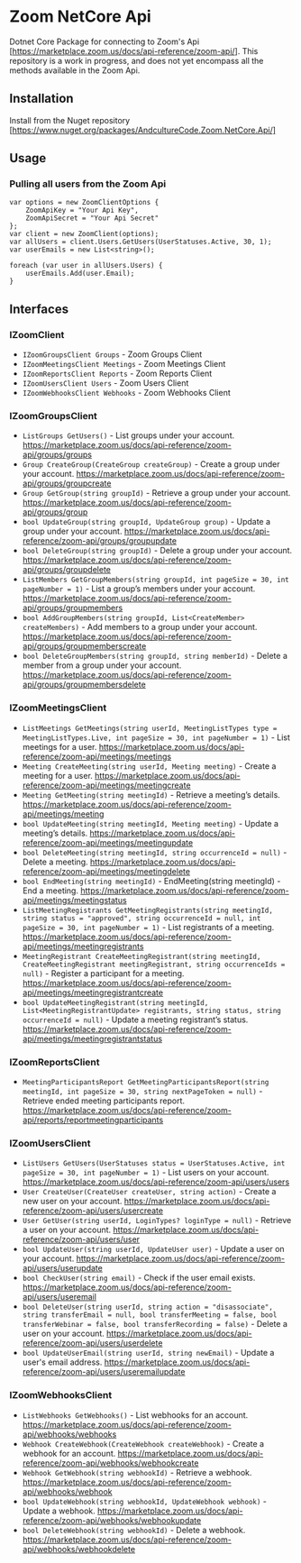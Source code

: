 # Zoom NetCore Api

Dotnet Core Package for connecting to Zoom's Api [https://marketplace.zoom.us/docs/api-reference/zoom-api/]. This repository is a work in progress, and does not yet encompass all the methods available in the Zoom Api.

## Installation

Install from the Nuget repository [https://www.nuget.org/packages/AndcultureCode.Zoom.NetCore.Api/]

## Usage

### Pulling all users from the Zoom Api

```
var options = new ZoomClientOptions {
    ZoomApiKey = "Your Api Key",
    ZoomApiSecret = "Your Api Secret"
};
var client = new ZoomClient(options);
var allUsers = client.Users.GetUsers(UserStatuses.Active, 30, 1);
var userEmails = new List<string>();

foreach (var user in allUsers.Users) {
    userEmails.Add(user.Email);
}
```

## Interfaces

### IZoomClient

* `IZoomGroupsClient Groups` - Zoom Groups Client
* `IZoomMeetingsClient Meetings` - Zoom Meetings Client
* `IZoomReportsClient Reports` - Zoom Reports Client
* `IZoomUsersClient Users` - Zoom Users Client
* `IZoomWebhooksClient Webhooks` - Zoom Webhooks Client

### IZoomGroupsClient

* `ListGroups GetUsers()` - List groups under your account. https://marketplace.zoom.us/docs/api-reference/zoom-api/groups/groups
* `Group CreateGroup(CreateGroup createGroup)` - Create a group under your account. https://marketplace.zoom.us/docs/api-reference/zoom-api/groups/groupcreate
* `Group GetGroup(string groupId)` - Retrieve a group under your account. https://marketplace.zoom.us/docs/api-reference/zoom-api/groups/group
* `bool UpdateGroup(string groupId, UpdateGroup group)` - Update a group under your account. https://marketplace.zoom.us/docs/api-reference/zoom-api/groups/groupupdate
* `bool DeleteGroup(string groupId)` - Delete a group under your account. https://marketplace.zoom.us/docs/api-reference/zoom-api/groups/groupdelete
* `ListMembers GetGroupMembers(string groupId, int pageSize = 30, int pageNumber = 1)` - List a group’s members under your account. https://marketplace.zoom.us/docs/api-reference/zoom-api/groups/groupmembers
* `bool AddGroupMembers(string groupId, List<CreateMember> createMembers)` - Add members to a group under your account. https://marketplace.zoom.us/docs/api-reference/zoom-api/groups/groupmemberscreate
* `bool DeleteGroupMembers(string groupId, string memberId)` - Delete a member from a group under your account. https://marketplace.zoom.us/docs/api-reference/zoom-api/groups/groupmembersdelete

### IZoomMeetingsClient

* `ListMeetings GetMeetings(string userId, MeetingListTypes type = MeetingListTypes.Live, int pageSize = 30, int pageNumber = 1)` - List meetings for a user. https://marketplace.zoom.us/docs/api-reference/zoom-api/meetings/meetings
* `Meeting CreateMeeting(string userId, Meeting meeting)` - Create a meeting for a user. https://marketplace.zoom.us/docs/api-reference/zoom-api/meetings/meetingcreate
* `Meeting GetMeeting(string meetingId)` - Retrieve a meeting’s details. https://marketplace.zoom.us/docs/api-reference/zoom-api/meetings/meeting
* `bool UpdateMeeting(string meetingId, Meeting meeting)` - Update a meeting’s details. https://marketplace.zoom.us/docs/api-reference/zoom-api/meetings/meetingupdate
* `bool DeleteMeeting(string meetingId, string occurrenceId = null)` - Delete a meeting. https://marketplace.zoom.us/docs/api-reference/zoom-api/meetings/meetingdelete
* `bool EndMeeting(string meetingId)` - EndMeeting(string meetingId) - End a meeting. https://marketplace.zoom.us/docs/api-reference/zoom-api/meetings/meetingstatus
* `ListMeetingRegistrants GetMeetingRegistrants(string meetingId, string status = "approved", string occurrenceId = null, int pageSize = 30, int pageNumber = 1)` - List registrants of a meeting. https://marketplace.zoom.us/docs/api-reference/zoom-api/meetings/meetingregistrants
* `MeetingRegistrant CreateMeetingRegistrant(string meetingId, CreateMeetingRegistrant meetingRegistrant, string occurrenceIds = null)` - Register a participant for a meeting. https://marketplace.zoom.us/docs/api-reference/zoom-api/meetings/meetingregistrantcreate
* `bool UpdateMeetingRegistrant(string meetingId, List<MeetingRegistrantUpdate> registrants, string status, string occurrenceId = null)` - Update a meeting registrant’s status. https://marketplace.zoom.us/docs/api-reference/zoom-api/meetings/meetingregistrantstatus

### IZoomReportsClient

* `MeetingParticipantsReport GetMeetingParticipantsReport(string meetingId, int pageSize = 30, string nextPageToken = null)` - Retrieve ended meeting participants report. https://marketplace.zoom.us/docs/api-reference/zoom-api/reports/reportmeetingparticipants

### IZoomUsersClient

* `ListUsers GetUsers(UserStatuses status = UserStatuses.Active, int pageSize = 30, int pageNumber = 1)` - List users on your account. https://marketplace.zoom.us/docs/api-reference/zoom-api/users/users
* `User CreateUser(CreateUser createUser, string action)` - Create a new user on your account. https://marketplace.zoom.us/docs/api-reference/zoom-api/users/usercreate
* `User GetUser(string userId, LoginTypes? loginType = null)` - Retrieve a user on your account. https://marketplace.zoom.us/docs/api-reference/zoom-api/users/user
* `bool UpdateUser(string userId, UpdateUser user)` - Update a user on your account. https://marketplace.zoom.us/docs/api-reference/zoom-api/users/userupdate
* `bool CheckUser(string email)` - Check if the user email exists. https://marketplace.zoom.us/docs/api-reference/zoom-api/users/useremail
* `bool DeleteUser(string userId, string action = "disassociate", string transferEmail = null, bool transferMeeting = false, bool transferWebinar = false, bool transferRecording = false)` - Delete a user on your account. https://marketplace.zoom.us/docs/api-reference/zoom-api/users/userdelete
* `bool UpdateUserEmail(string userId, string newEmail)` - Update a user's email address. https://marketplace.zoom.us/docs/api-reference/zoom-api/users/useremailupdate

### IZoomWebhooksClient

* `ListWebhooks GetWebhooks()` - List webhooks for an account. https://marketplace.zoom.us/docs/api-reference/zoom-api/webhooks/webhooks
* `Webhook CreateWebhook(CreateWebhook createWebhook)` - Create a webhook for an account. https://marketplace.zoom.us/docs/api-reference/zoom-api/webhooks/webhookcreate
* `Webhook GetWebhook(string webhookId)` - Retrieve a webhook. https://marketplace.zoom.us/docs/api-reference/zoom-api/webhooks/webhook
* `bool UpdateWebhook(string webhookId, UpdateWebhook webhook)` - Update a webhook. https://marketplace.zoom.us/docs/api-reference/zoom-api/webhooks/webhookupdate
* `bool DeleteWebhook(string webhookId)` - Delete a webhook. https://marketplace.zoom.us/docs/api-reference/zoom-api/webhooks/webhookdelete